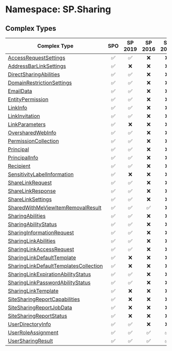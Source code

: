 # Namespace: SP.Sharing

## Complex Types

Complex Type | SPO | SP 2019 | SP 2016 | SP 2013
----------|:---:|:-------:|:-------:|:-------:
[AccessRequestSettings](./ComplexTypes/AccessRequestSettings.md) | ✅ | ✅ | ❌ | ❌
[AddressBarLinkSettings](./ComplexTypes/AddressBarLinkSettings.md) | ✅ | ❌ | ❌ | ❌
[DirectSharingAbilities](./ComplexTypes/DirectSharingAbilities.md) | ✅ | ✅ | ❌ | ❌
[DomainRestrictionSettings](./ComplexTypes/DomainRestrictionSettings.md) | ✅ | ✅ | ❌ | ❌
[EmailData](./ComplexTypes/EmailData.md) | ✅ | ✅ | ❌ | ❌
[EntityPermission](./ComplexTypes/EntityPermission.md) | ✅ | ✅ | ❌ | ❌
[LinkInfo](./ComplexTypes/LinkInfo.md) | ✅ | ✅ | ❌ | ❌
[LinkInvitation](./ComplexTypes/LinkInvitation.md) | ✅ | ✅ | ❌ | ❌
[LinkParameters](./ComplexTypes/LinkParameters.md) | ✅ | ❌ | ❌ | ❌
[OversharedWebInfo](./ComplexTypes/OversharedWebInfo.md) | ✅ | ✅ | ❌ | ❌
[PermissionCollection](./ComplexTypes/PermissionCollection.md) | ✅ | ✅ | ❌ | ❌
[Principal](./ComplexTypes/Principal.md) | ✅ | ✅ | ❌ | ❌
[PrincipalInfo](./ComplexTypes/PrincipalInfo.md) | ✅ | ✅ | ❌ | ❌
[Recipient](./ComplexTypes/Recipient.md) | ✅ | ✅ | ❌ | ❌
[SensitivityLabelInformation](./ComplexTypes/SensitivityLabelInformation.md) | ✅ | ❌ | ❌ | ❌
[ShareLinkRequest](./ComplexTypes/ShareLinkRequest.md) | ✅ | ✅ | ❌ | ❌
[ShareLinkResponse](./ComplexTypes/ShareLinkResponse.md) | ✅ | ✅ | ❌ | ❌
[ShareLinkSettings](./ComplexTypes/ShareLinkSettings.md) | ✅ | ✅ | ❌ | ❌
[SharedWithMeViewItemRemovalResult](./ComplexTypes/SharedWithMeViewItemRemovalResult.md) | ✅ | ✅ | ✅ | ❌
[SharingAbilities](./ComplexTypes/SharingAbilities.md) | ✅ | ✅ | ❌ | ❌
[SharingAbilityStatus](./ComplexTypes/SharingAbilityStatus.md) | ✅ | ✅ | ❌ | ❌
[SharingInformationRequest](./ComplexTypes/SharingInformationRequest.md) | ✅ | ✅ | ❌ | ❌
[SharingLinkAbilities](./ComplexTypes/SharingLinkAbilities.md) | ✅ | ✅ | ❌ | ❌
[SharingLinkAccessRequest](./ComplexTypes/SharingLinkAccessRequest.md) | ✅ | ✅ | ❌ | ❌
[SharingLinkDefaultTemplate](./ComplexTypes/SharingLinkDefaultTemplate.md) | ✅ | ❌ | ❌ | ❌
[SharingLinkDefaultTemplatesCollection](./ComplexTypes/SharingLinkDefaultTemplatesCollection.md) | ✅ | ❌ | ❌ | ❌
[SharingLinkExpirationAbilityStatus](./ComplexTypes/SharingLinkExpirationAbilityStatus.md) | ✅ | ✅ | ❌ | ❌
[SharingLinkPasswordAbilityStatus](./ComplexTypes/SharingLinkPasswordAbilityStatus.md) | ✅ | ✅ | ❌ | ❌
[SharingLinkTemplate](./ComplexTypes/SharingLinkTemplate.md) | ✅ | ❌ | ❌ | ❌
[SiteSharingReportCapabilities](./ComplexTypes/SiteSharingReportCapabilities.md) | ✅ | ❌ | ❌ | ❌
[SiteSharingReportJobData](./ComplexTypes/SiteSharingReportJobData.md) | ✅ | ❌ | ❌ | ❌
[SiteSharingReportStatus](./ComplexTypes/SiteSharingReportStatus.md) | ✅ | ❌ | ❌ | ❌
[UserDirectoryInfo](./ComplexTypes/UserDirectoryInfo.md) | ✅ | ✅ | ❌ | ❌
[UserRoleAssignment](./ComplexTypes/UserRoleAssignment.md) | ✅ | ✅ | ✅ | ✅
[UserSharingResult](./ComplexTypes/UserSharingResult.md) | ✅ | ✅ | ✅ | ✅